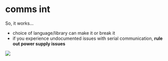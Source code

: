 # comms int

So, it works...

- choice of language/library can make it or break it
- if you experience undocumented issues with serial communication, <b>rule out power supply issues</b>

![](https://user-images.githubusercontent.com/40201586/106851817-e2040d80-66f1-11eb-819b-36ccb35d8eb6.png)
